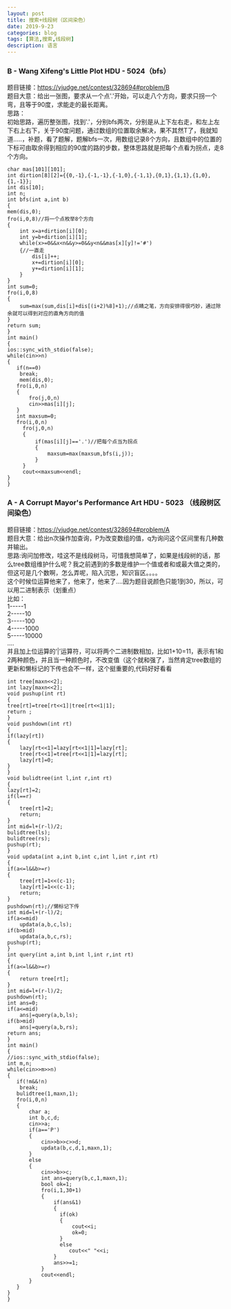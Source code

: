 ```yaml
---
layout: post
title: 搜索+线段树（区间染色）
date: 2019-9-23
categories: blog
tags: [算法,搜索,线段树]
description: 语言
---
```

### B - Wang Xifeng's Little Plot HDU - 5024（bfs）
题目链接：<https://vjudge.net/contest/328694#problem/B><br/>
题目大意：给出一张图，要求从一个点'.'开始，可以走八个方向，要求只拐一个弯，且等于90度，求能走的最长距离。<br/>
思路：<br/>
初始思路，遍历整张图，找到'.'，分别bfs两次，分别是从上下左右走，和左上左下右上右下，关于90度问题，通过数组的位置取余解决，果不其然T了，我就知道.....，补题，看了题解，题解bfs一次，用数组记录8个方向，且数组中的位置的下标可由取余得到相应的90度的路的步数，整体思路就是把每个点看为拐点，走8个方向。<br/>


    char mas[101][101];
    int dirtion[8][2]={{0,-1},{-1,-1},{-1,0},{-1,1},{0,1},{1,1},{1,0},{1,-1}};
    int dis[10];
    int n;
    int bfs(int a,int b)
    {
    mem(dis,0);
    fro(i,0,8)//将一个点枚举8个方向
    {
        int x=a+dirtion[i][0];
        int y=b+dirtion[i][1];
        while(x>=0&&x<n&&y>=0&&y<n&&mas[x][y]!='#')
        {//一直走
            dis[i]++;
            x+=dirtion[i][0];
            y+=dirtion[i][1];
        }
    }
    int sum=0;
    fro(i,0,8)
    {
        sum=max(sum,dis[i]+dis[(i+2)%8]+1);//点睛之笔，方向安排得很巧妙，通过除余就可以得到对应的直角方向的值
    }
    return sum;
    }
    int main()
    {
    ios::sync_with_stdio(false);
    while(cin>>n)
    {
       if(n==0)
        break;
        mem(dis,0);
       fro(i,0,n)
       {
           fro(j,0,n)
           cin>>mas[i][j];
       }
       int maxsum=0;
       fro(i,0,n)
         fro(j,0,n)
         {
             if(mas[i][j]=='.')//把每个点当为拐点
             {
                 maxsum=max(maxsum,bfs(i,j));
             }
         }
         cout<<maxsum<<endl;
    }
    }


### A - A Corrupt Mayor's Performance Art HDU - 5023 （线段树区间染色）
题目链接：<https://vjudge.net/contest/328694#problem/A><br/>
题目大意：给出n次操作加查询，P为改变数组的值，q为询问这个区间里有几种数并输出。<br/>
思路:询问加修改，哇这不是线段树马，可惜我想简单了，如果是线段树的话，那么tree数组维护什么呢？我之前遇到的多数是维护一个值或者和或最大值之类的，但这可是几个数啊，怎么弄呢，陷入沉思，知识盲区。。。。<br/>
这个时候位运算他来了，他来了，他来了....因为题目说颜色只能1到30，所以，可以用二进制表示（划重点）<br/>
比如：<br/>
1-----1<br/>
2-----10<br/>
3-----100<br/>
4-----1000<br/>
5-----10000<br/>
....<br/>
并且加上位运算的‘|’运算符，可以将两个二进制数相加，比如1+10=11，表示有1和2两种颜色，并且当一种颜色时，不改变值（这个就和强了，当然肯定tree数组的更新和懒标记的下传也会不一样，这个挺重要的,代码好好看看

    int tree[maxn<<2];
    int lazy[maxn<<2];
    void pushup(int rt)
    {
    tree[rt]=tree[rt<<1]|tree[rt<<1|1];
    return ;
    }
    void pushdown(int rt)
    {
    if(lazy[rt])
    {
        lazy[rt<<1]=lazy[rt<<1|1]=lazy[rt];
        tree[rt<<1]=tree[rt<<1|1]=lazy[rt];
        lazy[rt]=0;
    }
    }
    void bulidtree(int l,int r,int rt)
    {
    lazy[rt]=2;
    if(l==r)
    {
        tree[rt]=2;
        return;
    }
    int mid=l+(r-l)/2;
    bulidtree(ls);
    bulidtree(rs);
    pushup(rt);
    }
    void updata(int a,int b,int c,int l,int r,int rt)
    {
    if(a<=l&&b>=r)
    {
        tree[rt]=1<<(c-1);
        lazy[rt]=1<<(c-1);
        return;
    }
    pushdown(rt);//懒标记下传
    int mid=l+(r-l)/2;
    if(a<=mid)
        updata(a,b,c,ls);
    if(b>mid)
        updata(a,b,c,rs);
    pushup(rt);
    }
    int query(int a,int b,int l,int r,int rt)
    {
    if(a<=l&&b>=r)
    {
        return tree[rt];
    }
    int mid=l+(r-l)/2;
    pushdown(rt);
    int ans=0;
    if(a<=mid)
        ans|=query(a,b,ls);
    if(b>mid)
        ans|=query(a,b,rs);
    return ans;
    }
    int main()
    {
    //ios::sync_with_stdio(false);
    int m,n;
    while(cin>>m>>n)
    {
       if(!m&&!n)
        break;
       bulidtree(1,maxn,1);
       fro(i,0,n)
       {
           char a;
           int b,c,d;
           cin>>a;
           if(a=='P')
           {
               cin>>b>>c>>d;
               updata(b,c,d,1,maxn,1);
           }
           else
           {
               cin>>b>>c;
               int ans=query(b,c,1,maxn,1);
               bool ok=1;
               fro(i,1,30+1)
               {
                   if(ans&1)
                   {
                     if(ok)
                     {
                         cout<<i;
                         ok=0;
                     }
                     else
                        cout<<" "<<i;
                   }
                   ans>>=1;
               }
               cout<<endl;
           }
       }
    }
    }
    










